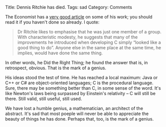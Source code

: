 Title: Dennis Ritchie has died.
Tags: sad
Category: Comments

The Economist has a [very good article](http://www.economist.com/node/2724348)
on some of his work; you should read it if you haven't done so already.
I quote:

> Dr Ritchie likes to emphasise that he was just one member of a group.
> With characteristic modesty, he suggests that many of the improvements he
> introduced when developing C simply “looked like a good thing to do”.
> Anyone else in the same place at the same time, he implies, would have done
> the same thing.

In other words, he Did the Right Thing; he found the answer that is, in
retrospect, obvious. That is the mark of a genius.

His ideas stood the test of time. He has reached a local maximum: Java or C++
or C# are object-oriented languages; C is the procedural language. Sure, there
may be something better than C, in some sense of the word.
It's like Newton's laws being surpassed by Einstein's relativity – C will still
be there.
Still valid, still useful, still used.

We have lost a humble genius, a mathematician, an architect of the abstract.
It's sad that most poeple will never be able to appreciate the beauty of things
he has done.
Perhaps that, too, is the mark of a genius.
